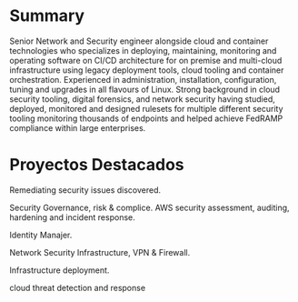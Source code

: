 

# Summary

Senior Network and Security engineer alongside cloud and container technologies who specializes in deploying, maintaining, monitoring and operating software on CI/CD architecture for on premise and multi-cloud infrastructure using legacy deployment tools, cloud tooling and container orchestration. Experienced in administration, installation, configuration, tuning and upgrades in all flavours of Linux. Strong background in cloud security tooling, digital forensics, and network security having studied, deployed, monitored and designed rulesets for multiple different security tooling monitoring thousands of endpoints and helped achieve FedRAMP compliance within large enterprises.

# Proyectos Destacados

Remediating security issues discovered.

Security Governance, risk & complice.  AWS security assessment, auditing, hardening and incident response.

Identity Manajer.

Network Security Infrastructure, VPN & Firewall.

Infrastructure deployment.

cloud threat detection and response





